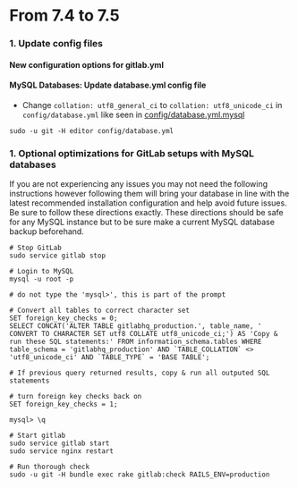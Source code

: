 # From 7.4 to 7.5

### 1. Update config files

#### New configuration options for gitlab.yml

#### MySQL Databases: Update database.yml config file

* Change `collation: utf8_general_ci` to `collation: utf8_unicode_ci` in `config/database.yml` like seen in [config/database.yml.mysql](/config/database.yml.mysql)

```
sudo -u git -H editor config/database.yml
```

### 1. Optional optimizations for GitLab setups with MySQL databases

If you are not experiencing any issues you may not need the following instructions however following them will bring your database in line with the latest recommended installation configuration and help avoid future issues. Be sure to follow these directions exactly. These directions should be safe for any MySQL instance but to be sure make a current MySQL database backup beforehand.

```
# Stop GitLab
sudo service gitlab stop

# Login to MySQL
mysql -u root -p

# do not type the 'mysql>', this is part of the prompt

# Convert all tables to correct character set
SET foreign_key_checks = 0;
SELECT CONCAT('ALTER TABLE gitlabhq_production.', table_name, ' CONVERT TO CHARACTER SET utf8 COLLATE utf8_unicode_ci;') AS 'Copy & run these SQL statements:' FROM information_schema.tables WHERE table_schema = 'gitlabhq_production' AND `TABLE_COLLATION` <> 'utf8_unicode_ci' AND `TABLE_TYPE` = 'BASE TABLE';

# If previous query returned results, copy & run all outputed SQL statements

# turn foreign key checks back on
SET foreign_key_checks = 1;

mysql> \q

# Start gitlab
sudo service gitlab start
sudo service nginx restart

# Run thorough check
sudo -u git -H bundle exec rake gitlab:check RAILS_ENV=production
```
